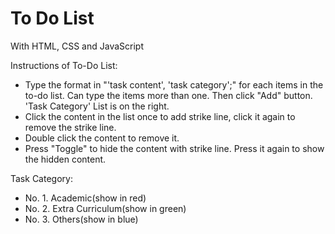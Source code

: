 # To Do List
With HTML, CSS and JavaScript

Instructions of To-Do List:
- Type the format in "'task content', 'task category';" for each items in the to-do list. Can type the items more than one. Then click "Add" button. 'Task Category' List is on the right.
- Click the content in the list once to add strike line, click it again to remove the strike line.
- Double click the content to remove it.
- Press "Toggle" to hide the content with strike line. Press it again to show the hidden content.

Task Category:
- No. 1. Academic(show in red)
- No. 2. Extra Curriculum(show in green)
- No. 3. Others(show in blue)
